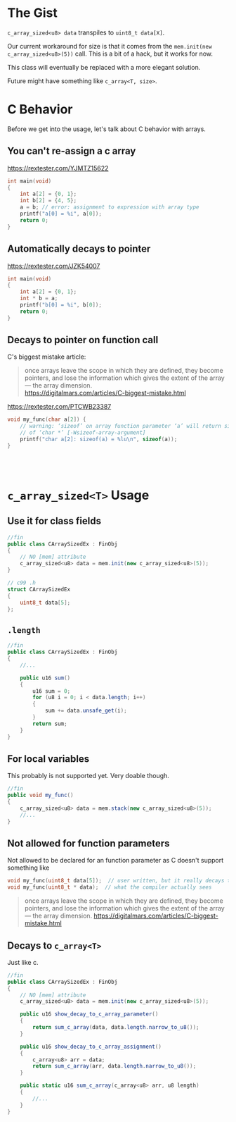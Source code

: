 # The Gist
`c_array_sized<u8> data` transpiles to `uint8_t data[X]`.

Our current workaround for size is that it comes from the `mem.init(new c_array_sized<u8>(5))` call. This is a bit of a hack, but it works for now.

This class will eventually be replaced with a more elegant solution.

Future might have something like `c_array<T, size>`.


# C Behavior
Before we get into the usage, let's talk about C behavior with arrays.

## You can't re-assign a c array
https://rextester.com/YJMTZ15622

```c
int main(void)
{
    int a[2] = {0, 1};
    int b[2] = {4, 5};
    a = b; // error: assignment to expression with array type
    printf("a[0] = %i", a[0]);
    return 0;
}
```

## Automatically decays to pointer
https://rextester.com/JZK54007

```c
int main(void)
{
    int a[2] = {0, 1};
    int * b = a;
    printf("b[0] = %i", b[0]);
    return 0;
}
```

## Decays to pointer on function call
C's biggest mistake article:
> once arrays leave the scope in which they are defined, they become pointers, and lose the information which gives the extent of the array — the array dimension.<br>
> https://digitalmars.com/articles/C-biggest-mistake.html


https://rextester.com/PTCWB23387

```c
void my_func(char a[2]) {
    // warning: ‘sizeof’ on array function parameter ‘a’ will return size 
    // of ‘char *’ [-Wsizeof-array-argument]
    printf("char a[2]: sizeof(a) = %lu\n", sizeof(a));
}
```


<br>
<br>


# `c_array_sized<T>` Usage
## Use it for class fields
```cs
//fin
public class CArraySizedEx : FinObj
{
    // NO [mem] attribute
    c_array_sized<u8> data = mem.init(new c_array_sized<u8>(5));
}
```

```c
// c99 .h
struct CArraySizedEx
{
    uint8_t data[5];
};
```

## `.length`
```cs
//fin
public class CArraySizedEx : FinObj
{
    //...

    public u16 sum()
    {
        u16 sum = 0;
        for (u8 i = 0; i < data.length; i++)
        {
            sum += data.unsafe_get(i);
        }
        return sum;
    }
}
```

## For local variables
This probably is not supported yet. Very doable though.

```cs
//fin
public void my_func()
{
    c_array_sized<u8> data = mem.stack(new c_array_sized<u8>(5));
    //...
}
```

## Not allowed for function parameters
Not allowed to be declared for an function parameter as C doesn't support something like

```c
void my_func(uint8_t data[5]);  // user written, but it really decays to below
void my_func(uint8_t * data);  // what the compiler actually sees
```

> once arrays leave the scope in which they are defined, they become pointers, and lose the information which gives the extent of the array — the array dimension.
> https://digitalmars.com/articles/C-biggest-mistake.html



## Decays to `c_array<T>`
Just like c.


```cs
//fin
public class CArraySizedEx : FinObj
{
    // NO [mem] attribute
    c_array_sized<u8> data = mem.init(new c_array_sized<u8>(5));

    public u16 show_decay_to_c_array_parameter()
    {
        return sum_c_array(data, data.length.narrow_to_u8());
    }

    public u16 show_decay_to_c_array_assignment()
    {
        c_array<u8> arr = data;
        return sum_c_array(arr, data.length.narrow_to_u8());
    }

    public static u16 sum_c_array(c_array<u8> arr, u8 length)
    {
        //...
    }
}
```



